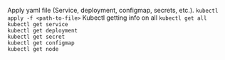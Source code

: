 Apply yaml file (Service, deployment, configmap, secrets, etc.).
`kubectl apply -f <path-to-file>`
Kubectl getting info on all
`kubectl get all`  
`kubectl get service`  
`kubectl get deployment`  
`kubectl get secret`  
`kubectl get configmap`  
`kubectl get node`  